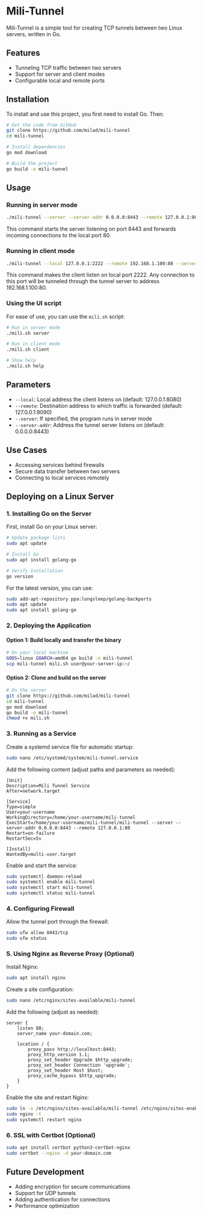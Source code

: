 # Mili-Tunnel

Mili-Tunnel is a simple tool for creating TCP tunnels between two Linux servers, written in Go.

## Features

- Tunneling TCP traffic between two servers
- Support for server and client modes
- Configurable local and remote ports

## Installation

To install and use this project, you first need to install Go. Then:

```bash
# Get the code from GitHub
git clone https://github.com/milad/mili-tunnel
cd mili-tunnel

# Install dependencies
go mod download

# Build the project
go build -o mili-tunnel
```

## Usage

### Running in server mode

```bash
./mili-tunnel --server --server-addr 0.0.0.0:8443 --remote 127.0.0.1:80
```

This command starts the server listening on port 8443 and forwards incoming connections to the local port 80.

### Running in client mode

```bash
./mili-tunnel --local 127.0.0.1:2222 --remote 192.168.1.100:80 --server-addr your-server-ip:8443
```

This command makes the client listen on local port 2222. Any connection to this port will be tunneled through the tunnel server to address 192.168.1.100:80.

### Using the UI script

For ease of use, you can use the `mili.sh` script:

```bash
# Run in server mode
./mili.sh server

# Run in client mode
./mili.sh client

# Show help
./mili.sh help
```

## Parameters

- `--local`: Local address the client listens on (default: 127.0.0.1:8080)
- `--remote`: Destination address to which traffic is forwarded (default: 127.0.0.1:9090)
- `--server`: If specified, the program runs in server mode
- `--server-addr`: Address the tunnel server listens on (default: 0.0.0.0:8443)

## Use Cases

- Accessing services behind firewalls
- Secure data transfer between two servers
- Connecting to local services remotely

## Deploying on a Linux Server

### 1. Installing Go on the Server

First, install Go on your Linux server:

```bash
# Update package lists
sudo apt update

# Install Go
sudo apt install golang-go

# Verify installation
go version
```

For the latest version, you can use:

```bash
sudo add-apt-repository ppa:longsleep/golang-backports
sudo apt update
sudo apt install golang-go
```

### 2. Deploying the Application

#### Option 1: Build locally and transfer the binary

```bash
# On your local machine
GOOS=linux GOARCH=amd64 go build -o mili-tunnel
scp mili-tunnel mili.sh user@your-server-ip:~/
```

#### Option 2: Clone and build on the server

```bash
# On the server
git clone https://github.com/milad/mili-tunnel
cd mili-tunnel
go mod download
go build -o mili-tunnel
chmod +x mili.sh
```

### 3. Running as a Service

Create a systemd service file for automatic startup:

```bash
sudo nano /etc/systemd/system/mili-tunnel.service
```

Add the following content (adjust paths and parameters as needed):

```
[Unit]
Description=Mili Tunnel Service
After=network.target

[Service]
Type=simple
User=your-username
WorkingDirectory=/home/your-username/mili-tunnel
ExecStart=/home/your-username/mili-tunnel/mili-tunnel --server --server-addr 0.0.0.0:8443 --remote 127.0.0.1:80
Restart=on-failure
RestartSec=5s

[Install]
WantedBy=multi-user.target
```

Enable and start the service:

```bash
sudo systemctl daemon-reload
sudo systemctl enable mili-tunnel
sudo systemctl start mili-tunnel
sudo systemctl status mili-tunnel
```

### 4. Configuring Firewall

Allow the tunnel port through the firewall:

```bash
sudo ufw allow 8443/tcp
sudo ufw status
```

### 5. Using Nginx as Reverse Proxy (Optional)

Install Nginx:

```bash
sudo apt install nginx
```

Create a site configuration:

```bash
sudo nano /etc/nginx/sites-available/mili-tunnel
```

Add the following (adjust as needed):

```
server {
    listen 80;
    server_name your-domain.com;

    location / {
        proxy_pass http://localhost:8443;
        proxy_http_version 1.1;
        proxy_set_header Upgrade $http_upgrade;
        proxy_set_header Connection 'upgrade';
        proxy_set_header Host $host;
        proxy_cache_bypass $http_upgrade;
    }
}
```

Enable the site and restart Nginx:

```bash
sudo ln -s /etc/nginx/sites-available/mili-tunnel /etc/nginx/sites-enabled/
sudo nginx -t
sudo systemctl restart nginx
```

### 6. SSL with Certbot (Optional)

```bash
sudo apt install certbot python3-certbot-nginx
sudo certbot --nginx -d your-domain.com
```

## Future Development

- Adding encryption for secure communications
- Support for UDP tunnels
- Adding authentication for connections
- Performance optimization 